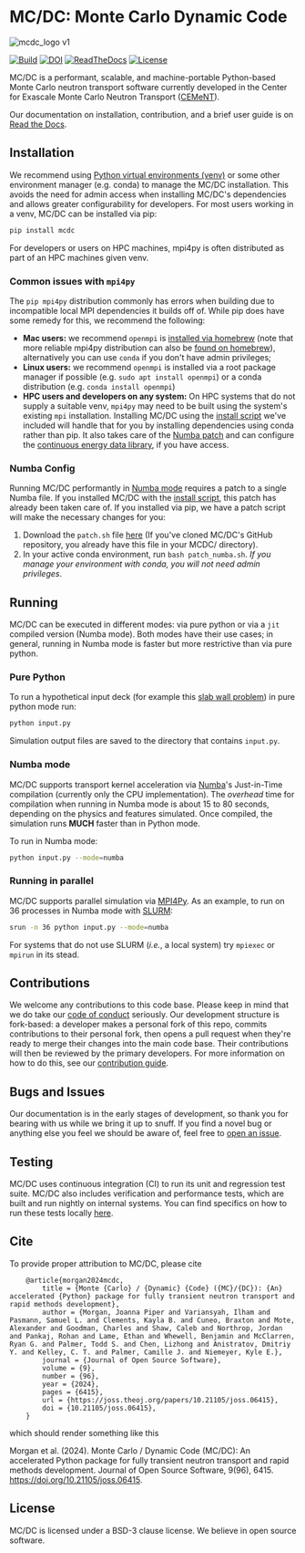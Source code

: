 # MC/DC: Monte Carlo Dynamic Code

![mcdc_logo v1](https://user-images.githubusercontent.com/26186244/173467190-74d9b09a-ef7d-4f0e-8bdf-4a076de7c43c.svg)

[![Build](https://github.com/CEMeNT-PSAAP/MCDC/actions/workflows/mpi_numba_reg.yml/badge.svg)](https://github.com/CEMeNT-PSAAP/MCDC/actions/workflows/mpi_numba_reg.yml)
[![DOI](https://joss.theoj.org/papers/10.21105/joss.06415/status.svg)](https://doi.org/10.21105/joss.06415)
[![ReadTheDocs](https://readthedocs.org/projects/mcdc/badge/?version=latest&style=flat)](https://mcdc.readthedocs.org/en/latest/ )
[![License](https://img.shields.io/badge/License-BSD_3--Clause-blue.svg)](https://opensource.org/licenses/BSD-3-Clause)



MC/DC is a performant, scalable, and machine-portable Python-based Monte Carlo 
neutron transport software currently developed in the Center for Exascale Monte 
Carlo Neutron Transport ([CEMeNT](https://cement-psaap.github.io/)).

Our documentation on installation, contribution, and a brief user guide is on [Read the Docs](https://mcdc.readthedocs.io/en/latest/).

## Installation

We recommend using [Python virtual environments (venv)](https://docs.python.org/3/library/venv.html) or some other environment manager (e.g. conda) to manage the MC/DC installation.
This avoids the need for admin access when installing MC/DC's dependencies and allows greater configurability for developers.
For most users working in a venv, MC/DC can be installed via pip:
```bash
pip install mcdc
```
For developers or users on HPC machines, mpi4py is often distributed as part of an HPC machines given venv.

### Common issues with `mpi4py`

The `pip mpi4py` distribution commonly has errors when building due to incompatible local MPI dependencies it builds off of. While pip does have some remedy for this, we recommend the following:
* **Mac users:** we recommend `openmpi` is [installed via homebrew](https://formulae.brew.sh/formula/open-mpi) (note that more reliable mpi4py distribution can also be [found on homebrew](https://formulae.brew.sh/formula/mpi4py)), alternatively you can use `conda` if you don't have admin privileges;
* **Linux users:** we recommend `openmpi` is installed via a root package manager if possible (e.g. `sudo apt install openmpi`) or a conda distribution (e.g. `conda install openmpi`)
* **HPC users and developers on any system:** On HPC systems that do not supply a suitable venv, `mpi4py` may need to be built using the system's existing `mpi` installation. Installing MC/DC using the [install script](https://mcdc.readthedocs.io/en/latest/install.html) we've included will handle that for you by installing dependencies using conda rather than pip. It also takes care of the [Numba patch](https://github.com/CEMeNT-PSAAP/MCDC/blob/main/patch_numba.sh) and can configure the [continuous energy data library](https://github.com/CEMeNT-PSAAP/MCDC/blob/main/config_cont_energy.sh), if you have access.

### Numba Config

Running MC/DC performantly in [Numba mode](#numba-mode) requires a patch to a single Numba file. If you installed MC/DC with the [install script](https://mcdc.readthedocs.io/en/latest/install.html), this patch has already been taken care of. If you installed via pip, we have a patch script will make the necessary changes for you:
1. Download the `patch.sh` file [here](https://github.com/CEMeNT-PSAAP/MCDC/blob/main/patch_numba.sh) (If you've cloned MC/DC's GitHub repository, you already have this file in your MCDC/ directory).
2. In your active conda environment, run `bash patch_numba.sh`.
*If you manage your environment with conda, you will not need admin privileges*.

## Running

MC/DC can be executed in different modes: via pure python or via a `jit` compiled version (Numba mode). 
Both modes have their use cases; in general, running in Numba mode is faster but more restrictive than via pure python.

### Pure Python

To run a hypothetical input deck (for example this [slab wall problem](https://github.com/CEMeNT-PSAAP/MCDC/tree/main/examples/fixed_source/slab_absorbium)) in pure python mode run:

```bash
python input.py
```

Simulation output files are saved to the directory that contains `input.py`.

### Numba mode

MC/DC supports transport kernel acceleration via 
[Numba](https://numba.readthedocs.io/en/stable/index.html)'s Just-in-Time 
compilation (currently only the CPU implementation). The *overhead* time for compilation
when running in Numba mode is about 15 to 80 seconds, depending on the physics and features 
simulated. Once compiled, the simulation runs **MUCH** faster than in 
Python mode.

To run in Numba mode:

```bash
python input.py --mode=numba
```

### Running in parallel

MC/DC supports parallel simulation via 
[MPI4Py](https://mpi4py.readthedocs.io/en/stable/). As an example, to run on 36 
processes in Numba mode with [SLURM](https://slurm.schedmd.com/documentation.html):

```bash
srun -n 36 python input.py --mode=numba
```

For systems that do not use SLURM (*i.e.*, a local system) try `mpiexec` or `mpirun` in its stead.

## Contributions

We welcome any contributions to this code base.
Please keep in mind that we do take our [code of conduct](https://github.com/CEMeNT-PSAAP/MCDC/blob/main/CODE_OF_CONDUCT.md) seriously.
Our development structure is fork-based: a developer makes a personal fork of this repo, commits contributions to their personal fork, then opens a pull request when they're ready to merge their changes into the main code base. Their contributions will then be reviewed by the primary developers. For more information on how to do this, see our [contribution guide](https://mcdc.readthedocs.io/en/latest/contribution.html).

## Bugs and Issues

Our documentation is in the early stages of development, so thank you for bearing with us while we bring it up to snuff.
If you find a novel bug or anything else you feel we should be aware of, feel free to [open an issue](https://github.com/CEMeNT-PSAAP/MCDC/issues).

## Testing

MC/DC uses continuous integration (CI) to run its unit and regression test suite. 
MC/DC also includes verification and performance tests, which are built and run nightly on internal systems.
You can find specifics on how to run these tests locally [here](https://github.com/CEMeNT-PSAAP/MCDC/tree/main/test/regression).

## Cite

To provide proper attribution to MC/DC, please cite
```
    @article{morgan2024mcdc,
        title = {Monte {Carlo} / {Dynamic} {Code} ({MC}/{DC}): {An} accelerated {Python} package for fully transient neutron transport and rapid methods development},
        author = {Morgan, Joanna Piper and Variansyah, Ilham and Pasmann, Samuel L. and Clements, Kayla B. and Cuneo, Braxton and Mote, Alexander and Goodman, Charles and Shaw, Caleb and Northrop, Jordan and Pankaj, Rohan and Lame, Ethan and Whewell, Benjamin and McClarren, Ryan G. and Palmer, Todd S. and Chen, Lizhong and Anistratov, Dmitriy Y. and Kelley, C. T. and Palmer, Camille J. and Niemeyer, Kyle E.},
        journal = {Journal of Open Source Software},
        volume = {9},
        number = {96},
        year = {2024},
        pages = {6415},
        url = {https://joss.theoj.org/papers/10.21105/joss.06415},
        doi = {10.21105/joss.06415},
    }
```
which should render something like this

Morgan et al. (2024). Monte Carlo / Dynamic Code (MC/DC): An accelerated Python package for fully transient neutron transport and rapid methods development. Journal of Open Source Software, 9(96), 6415. https://doi.org/10.21105/joss.06415.

## License

MC/DC is licensed under a BSD-3 clause license. We believe in open source software.
